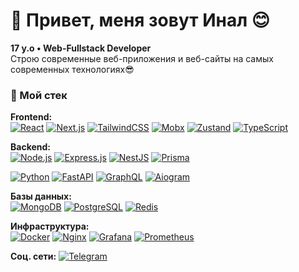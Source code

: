 # 👋 Привет, меня зовут Инал 😊 

**17 y.o • Web-Fullstack Developer**  
Строю современные веб-приложения и веб-сайты на самых современных технологиях😎

### 🚀 Мой стек

**Frontend:**  
[![React](https://img.shields.io/badge/React-61dafb?style=for-the-badge&logo=react&logoColor=black)](https://react.dev/)
[![Next.js](https://img.shields.io/badge/Next.js-000000?style=for-the-badge&logo=nextdotjs&logoColor=white)](https://nextjs.org/)
[![TailwindCSS](https://img.shields.io/badge/TailwindCSS-38bdf8?style=for-the-badge&logo=tailwindcss&logoColor=white)](https://tailwindcss.com/)
[![Mobx](https://img.shields.io/badge/Mobx-645abdg?style=for-the-badge&logo=mobx&logoColor=white&color=orange)](https://mobx.js.org/)
[![Zustand](https://img.shields.io/badge/Zustand-000000?style=for-the-badge&logo=zustand&logoColor=white)](https://zustand-demo.pmnd.rs/)
[![TypeScript](https://img.shields.io/badge/TypeScript-3178c6?style=for-the-badge&logo=typescript&logoColor=white)](https://www.typescriptlang.org/)

**Backend:**  
[![Node.js](https://img.shields.io/badge/Node.js-339933?style=for-the-badge&logo=node.js&logoColor=white)](https://nodejs.org/en)
[![Express.js](https://img.shields.io/badge/Express.js-000000?style=for-the-badge&logo=express&logoColor=white)](https://expressjs.com/)
[![NestJS](https://img.shields.io/badge/NestJS-ea2845?style=for-the-badge&logo=nestjs&logoColor=white)](https://nestjs.com/)
[![Prisma](https://img.shields.io/badge/Prisma-2D3748?style=for-the-badge&logo=prisma&logoColor=white)](https://www.prisma.io/)

[![Python](https://img.shields.io/badge/Python-3776ab?style=for-the-badge&logo=python&logoColor=white)](https://www.python.org/)
[![FastAPI](https://img.shields.io/badge/FastAPI-009688?style=for-the-badge&logo=fastapi&logoColor=white)](https://fastapi.tiangolo.com)
[![GraphQL](https://img.shields.io/badge/GraphQL-e10098?style=for-the-badge&logo=graphql&logoColor=white)](https://graphql.org/)
[![Aiogram](https://img.shields.io/badge/Aiogram-2C8EBB?style=for-the-badge&logo=telegram&logoColor=white)](https://aiogram.dev/)

**Базы данных:**  
[![MongoDB](https://img.shields.io/badge/MongoDB-47a248?style=for-the-badge&logo=mongodb&logoColor=white)](https://www.mongodb.com/?ref=dronahq)
[![PostgreSQL](https://img.shields.io/badge/PostgreSQL-336791?style=for-the-badge&logo=postgresql&logoColor=white)](https://www.postgresql.org/)
[![Redis](https://img.shields.io/badge/Redis-d82c20?style=for-the-badge&logo=redis&logoColor=white)](https://redis-docs.ru/get-started/)

**Инфраструктура:**  
[![Docker](https://img.shields.io/badge/Docker-2496ed?style=for-the-badge&logo=docker&logoColor=white)](https://www.docker.com/get-started/)
[![Nginx](https://img.shields.io/badge/Nginx-009639?style=for-the-badge&logo=nginx&logoColor=white)](https://nginx.org/ru/)
[![Grafana](https://img.shields.io/badge/Grafana-F46800?style=for-the-badge&logo=grafana&logoColor=white)](https://grafana.com/)
[![Prometheus](https://img.shields.io/badge/Prometheus-E6522C?style=for-the-badge&logo=prometheus&logoColor=white)](https://prometheus.io/)

**Соц. сети:**
[![Telegram](https://img.shields.io/badge/-Telegram-0088cc?style=flat-square&logo=telegram)](https://t.me/tysbo_prog)  
